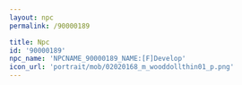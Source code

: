 ```yaml
---
layout: npc
permalink: /90000189

title: Npc
id: '90000189'
npc_name: 'NPCNAME_90000189_NAME:[F]Develop'
icon_url: 'portrait/mob/02020168_m_wooddollthin01_p.png'
---
```

